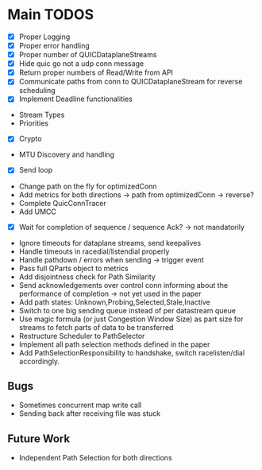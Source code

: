 # Main TODOS

- [x] Proper Logging
- [x] Proper error handling
- [x] Proper number of QUICDataplaneStreams
- [x] Hide quic go not a udp conn message
- [x] Return proper numbers of Read/Write from API
- [x] Communicate paths from conn to QUICDataplaneStream for reverse scheduling
- [x] Implement Deadline functionalities
- Stream Types
- Priorities
- [x] Crypto
- MTU Discovery and handling
- [x] Send loop
- Change path on the fly for optimizedConn
- Add metrics for both directions -> path from optimizedConn -> reverse?
- Complete QuicConnTracer
- Add UMCC
- [x] Wait for completion of sequence / sequence Ack? -> not mandatorily
- Ignore timeouts for dataplane streams, send keepalives
- Handle timeouts in racedial/listendial properly
- Handle pathdown / errors when sending -> trigger event
- Pass full QParts object to metrics
- Add disjointness check for Path Similarity
- Send acknowledgements over control conn informing about the performance of completion -> not yet used in the paper
- Add path states: Unknown,Probing,Selected,Stale,Inactive
- Switch to one big sending queue instead of per datastream queue
- Use magic formula (or just Congestion Window Size) as part size for streams to fetch parts of data to be transferred
- Restructure Scheduler to PathSelector
- Implement all path selection methods defined in the paper
- Add PathSelectionResponsibility to handshake, switch racelisten/dial accordingly.

## Bugs
- Sometimes concurrent map write call
- Sending back after receiving file was stuck

## Future Work
- Independent Path Selection for both directions